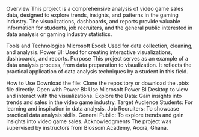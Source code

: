 Overview
This project is a comprehensive analysis of video game sales data, designed to explore trends, insights, and patterns in the gaming industry. The visualizations, dashboards, and reports provide valuable information for students, job recruiters, and the general public interested in data analysis or gaming industry statistics.

Tools and Technologies
Microsoft Excel: Used for data collection, cleaning, and analysis.
Power BI: Used for creating interactive visualizations, dashboards, and reports.
Purpose
This project serves as an example of a data analysis process, from data preparation to visualization. It reflects the practical application of data analysis techniques by a student in this field.

How to Use
Download the file: Clone the repository or download the .pbix file directly.
Open with Power BI: Use Microsoft Power BI Desktop to view and interact with the visualizations.
Explore the Data: Gain insights into trends and sales in the video game industry.
Target Audience
Students: For learning and inspiration in data analysis.
Job Recruiters: To showcase practical data analysis skills.
General Public: To explore trends and gain insights into video game sales.
Acknowledgments
The project was supervised by instructors from Blossom Academy, Accra, Ghana.

